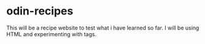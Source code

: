 # odin-recipes
This will be a recipe website to test what i have learned so far.
I will be using HTML and experimenting with tags.